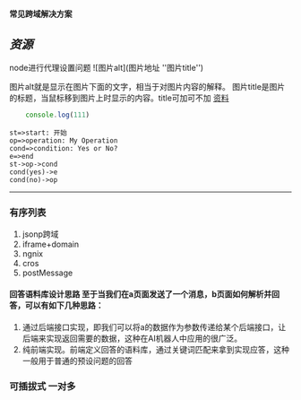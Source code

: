 #### 常见跨域解决方案
***资源***
-----
node进行代理设置问题
![图片alt](图片地址 ''图片title'')

图片alt就是显示在图片下面的文字，相当于对图片内容的解释。
图片title是图片的标题，当鼠标移到图片上时显示的内容。title可加可不加
[资料](https://juejin.im/post/5dc301a76fb9a04a7b29cdc3)

```javascript
    console.log(111)
```

```flow
st=>start: 开始
op=>operation: My Operation
cond=>condition: Yes or No?
e=>end
st->op->cond
cond(yes)->e
cond(no)->op
```

---
### 有序列表
1. jsonp跨域
2. iframe+domain
3. ngnix
4. cros
5. postMessage


#### 回答语料库设计思路   至于当我们在a页面发送了一个消息，b页面如何解析并回答，可以有如下几种思路：
1. 通过后端接口实现，即我们可以将a的数据作为参数传递给某个后端接口，让后端来实现返回需要的数据，这种在AI机器人中应用的很广泛。
2. 纯前端实现。前端定义回答的语料库，通过关键词匹配来拿到实现应答，这种一般用于普通的预设问题的回答

### 可插拔式  一对多

